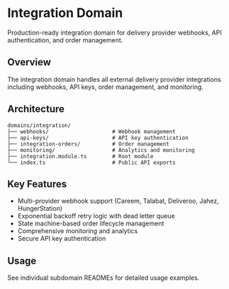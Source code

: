# Integration Domain

Production-ready integration domain for delivery provider webhooks, API authentication, and order management.

## Overview

The integration domain handles all external delivery provider integrations including webhooks, API keys, order management, and monitoring.

## Architecture

```
domains/integration/
├── webhooks/                    # Webhook management
├── api-keys/                    # API key authentication
├── integration-orders/          # Order management
├── monitoring/                  # Analytics and monitoring
├── integration.module.ts        # Root module
└── index.ts                     # Public API exports
```

## Key Features

- Multi-provider webhook support (Careem, Talabat, Deliveroo, Jahez, HungerStation)
- Exponential backoff retry logic with dead letter queue
- State machine-based order lifecycle management
- Comprehensive monitoring and analytics
- Secure API key authentication

## Usage

See individual subdomain READMEs for detailed usage examples.
